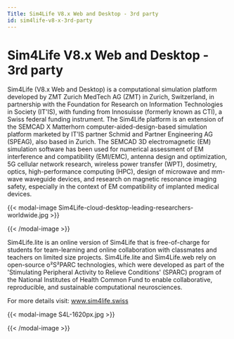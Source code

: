 ```yaml
---
Title: Sim4Life V8.x Web and Desktop - 3rd party
id: sim4life-v8-x-3rd-party
---
```

# Sim4Life V8.x Web and Desktop - 3rd party

Sim4Life (V8.x Web and Desktop) is a computational simulation platform developed by ZMT Zurich MedTech AG (ZMT) in Zurich, Switzerland, in partnership with the Foundation for Research on Information Technologies in Society (IT'IS), with funding from Innosuisse (formerly known as CTI), a Swiss federal funding instrument. The Sim4Life platform is an extension of the SEMCAD X Matterhorn computer-aided-design-based simulation platform marketed by IT’IS partner Schmid and Partner Engineering AG (SPEAG), also based in Zurich. The SEMCAD 3D electromagnetic (EM) simulation software has been used for numerical assessment of EM interference and compatibility (EMI/EMC), antenna design and optimization, 5G cellular network research, wireless power transfer (WPT), dosimetry, optics, high-performance computing (HPC), design of microwave and mm-wave waveguide devices, and research on magnetic resonance imaging safety, especially in the context of EM compatibility of implanted medical devices.

{{< modal-image Sim4Life-cloud-desktop-leading-researchers-worldwide.jpg >}}

{{< /modal-image >}}

Sim4Life.lite is an online version of Sim4Life that is free-of-charge for students for team-learning and online collaboration with classmates and teachers on limited size projects. Sim4Life.lite and Sim4Life.web rely on open-source o²S²PARC technologies, which were developed as part of the 'Stimulating Peripheral Activity to Relieve Conditions' (SPARC) program of the National Institutes of Health Common Fund to enable collaborative, reproducible, and sustainable computational neurosciences.

For more details visit: <a href="https://sim4life.swiss/" target="_blank" >www.sim4life.swiss</a>

{{< modal-image S4L-1620px.jpg >}}

{{< /modal-image >}}

